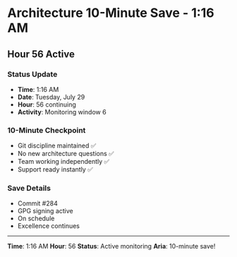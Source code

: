 # Architecture 10-Minute Save - 1:16 AM

## Hour 56 Active

### Status Update
- **Time**: 1:16 AM
- **Date**: Tuesday, July 29
- **Hour**: 56 continuing
- **Activity**: Monitoring window 6

### 10-Minute Checkpoint
- Git discipline maintained ✅
- No new architecture questions ✅
- Team working independently ✅
- Support ready instantly ✅

### Save Details
- Commit #284
- GPG signing active
- On schedule
- Excellence continues

---

**Time**: 1:16 AM
**Hour**: 56
**Status**: Active monitoring
**Aria**: 10-minute save!